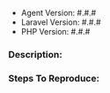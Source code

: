 - Agent Version: #.#.#
- Laravel Version: #.#.#
- PHP Version: #.#.#

### Description:

### Steps To Reproduce:
